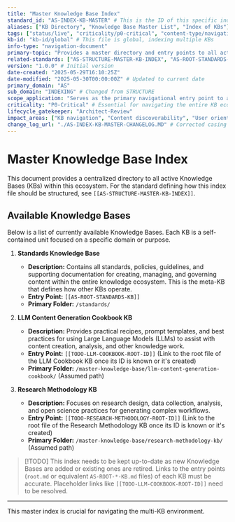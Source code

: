 ```yaml
---
title: "Master Knowledge Base Index"
standard_id: "AS-INDEX-KB-MASTER" # This is the ID of this specific index document
aliases: ["KB Directory", "Knowledge Base Master List", "Index of KBs"]
tags: ["status/live", "criticality/p0-critical", "content-type/navigation-document", "topic/indexing", "topic/architecture"]
kb-id: "kb-id/global" # This file is global, indexing multiple KBs
info-type: "navigation-document"
primary-topic: "Provides a master directory and entry points to all active Knowledge Bases (KBs) within the ecosystem."
related-standards: ["AS-STRUCTURE-MASTER-KB-INDEX", "AS-ROOT-STANDARDS-KB"] # Links to the standard defining this type of file, and the root of the standards KB.
version: "1.0.0" # Initial version
date-created: "2025-05-29T16:10:25Z"
date-modified: "2025-05-30T00:00:00Z" # Updated to current date
primary_domain: "AS"
sub_domain: "INDEXING" # Changed from STRUCTURE
scope_application: "Serves as the primary navigational entry point to all distinct Knowledge Bases."
criticality: "P0-Critical" # Essential for navigating the entire KB ecosystem.
lifecycle_gatekeeper: "Architect-Review"
impact_areas: ["KB navigation", "Content discoverability", "User orientation", "Onboarding"]
change_log_url: "./AS-INDEX-KB-MASTER-CHANGELOG.MD" # Corrected casing
---
```


# Master Knowledge Base Index

This document provides a centralized directory to all active Knowledge Bases (KBs) within this ecosystem. For the standard defining how this index file should be structured, see `[[AS-STRUCTURE-MASTER-KB-INDEX]]`.

## Available Knowledge Bases

Below is a list of currently available Knowledge Bases. Each KB is a self-contained unit focused on a specific domain or purpose.

1.  **Standards Knowledge Base**
    *   **Description:** Contains all standards, policies, guidelines, and supporting documentation for creating, managing, and governing content within the entire knowledge ecosystem. This is the meta-KB that defines how other KBs operate.
    *   **Entry Point:** `[[AS-ROOT-STANDARDS-KB]]`
    *   **Primary Folder:** `/standards/`

2.  **LLM Content Generation Cookbook KB**
    *   **Description:** Provides practical recipes, prompt templates, and best practices for using Large Language Models (LLMs) to assist with content creation, analysis, and other knowledge work.
    *   **Entry Point:** `[[TODO-LLM-COOKBOOK-ROOT-ID]]` (Link to the root file of the LLM Cookbook KB once its ID is known or it's created)
    *   **Primary Folder:** `/master-knowledge-base/llm-content-generation-cookbook/` (Assumed path)

3.  **Research Methodology KB**
    *   **Description:** Focuses on research design, data collection, analysis, and open science practices for generating complex workflows.
    *   **Entry Point:** `[[TODO-RESEARCH-METHODOLOGY-ROOT-ID]]` (Link to the root file of the Research Methodology KB once its ID is known or it's created)
    *   **Primary Folder:** `/master-knowledge-base/research-methodology-kb/` (Assumed path)

> [!TODO] This index needs to be kept up-to-date as new Knowledge Bases are added or existing ones are retired. Links to the entry points (`root.md` or equivalent `AS-ROOT-*-KB.md` files) of each KB must be accurate. Placeholder links like `[[TODO-LLM-COOKBOOK-ROOT-ID]]` need to be resolved.

---
This master index is crucial for navigating the multi-KB environment.
